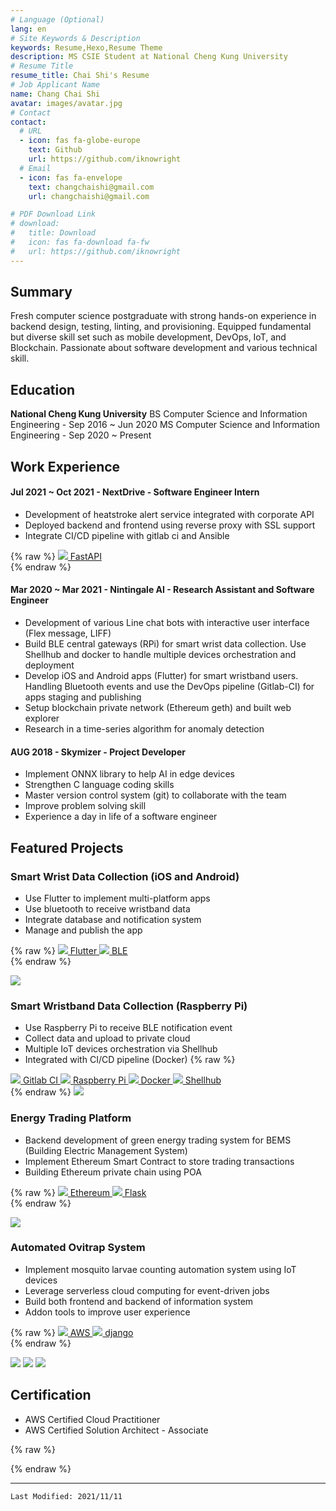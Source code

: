 ```yaml
---
# Language (Optional)
lang: en
# Site Keywords & Description
keywords: Resume,Hexo,Resume Theme
description: MS CSIE Student at National Cheng Kung University
# Resume Title
resume_title: Chai Shi's Resume
# Job Applicant Name
name: Chang Chai Shi
avatar: images/avatar.jpg
# Contact
contact:
  # URL
  - icon: fas fa-globe-europe
    text: Github
    url: https://github.com/iknowright
  # Email
  - icon: fas fa-envelope
    text: changchaishi@gmail.com
    url: changchaishi@gmail.com

# PDF Download Link
# download:
#   title: Download
#   icon: fas fa-download fa-fw
#   url: https://github.com/iknowright
---
```



## <i class="fas fa-flag"></i> Summary

Fresh computer science postgraduate with strong hands-on experience in backend design, testing, linting, and provisioning. Equipped fundamental but diverse skill set such as mobile development, DevOps, IoT, and Blockchain. Passionate about software development and various technical skill.

## <i class="fas fa-user-graduate"></i> Education

**National Cheng Kung University**
BS Computer Science and Information Engineering - Sep 2016 ~ Jun 2020
MS Computer Science and Information Engineering - Sep 2020 ~ Present

## <i class="fas fa-user-tie"></i> Work Experience

#### Jul 2021 ~ Oct 2021 - NextDrive - Software Engineer Intern

- Development of heatstroke alert service integrated with corporate API
- Deployed backend and frontend using reverse proxy with SSL support
- Integrate CI/CD pipeline with gitlab ci and Ansible

{% raw %}
<btns rounded>
<a href='https://fastapi.tiangolo.com/'>
  <img src='images/logo/fastapi.png'>
  FastAPI
</a>
</btns><br>
{% endraw %}

#### Mar 2020 ~ Mar 2021 - Nintingale AI - Research Assistant and Software Engineer

- Development of various Line chat bots with interactive user interface (Flex message, LIFF)
- Build BLE central gateways (RPi) for smart wrist data collection. Use Shellhub and docker to handle multiple devices orchestration and deployment
- Develop iOS and Android apps (Flutter) for smart wristband users. Handling Bluetooth events and use the DevOps pipeline (Gitlab-CI) for apps staging and publishing
- Setup blockchain private network (Ethereum geth) and built web explorer
- Research in a time-series algorithm for anomaly detection

#### AUG 2018 - Skymizer - Project Developer
- Implement ONNX library to help AI in edge devices
- Strengthen C language coding skills
- Master version control system (git) to collaborate with the team
- Improve problem solving skill
- Experience a day in life of a software engineer

## <i class="fas fa-award"></i> Featured Projects

### Smart Wrist Data Collection (iOS and Android)
- Use Flutter to implement multi-platform apps
- Use bluetooth to receive wristband data
- Integrate database and notification system
- Manage and publish the app

{% raw %}
<btns rounded>
<a href='https://flutter.dev/'>
  <img src='images/logo/flutter.png'>
  Flutter
</a>
<a href='https://www.bluetooth.com/bluetooth-resources/intro-to-bluetooth-gap-gatt/'>
  <img src='images/logo/bluetooth.png'>
  BLE
</a>
</btns><br>
{% endraw %}

<fancybox>
<img src='images/project/wrist-app.png'>
</fancybox>


### Smart Wristband Data Collection (Raspberry Pi)
- Use Raspberry Pi to receive BLE notification event
- Collect data and upload to private cloud
- Multiple IoT devices orchestration via Shellhub
- Integrated with CI/CD pipeline (Docker)
{% raw %}
<btns rounded>
<a href='https://docs.gitlab.com/ee/ci/'>
  <img src='images/logo/gitlab.png'>
  Gitlab CI
</a>
<a href='https://www.raspberrypi.org/'>
  <img src='images/logo/raspberry.png'>
  Raspberry Pi
</a>
<a href='https://www.docker.com/'>
  <img src='images/logo/docker.png'>
  Docker
</a>
<a href='https://github.com/shellhub-io'>
  <img src='images/logo/shellhub.png'>
  Shellhub
</a>
</btns><br>
{% endraw %}

<fancybox>
<img src='images/project/wrist-collect.png'>
</fancybox>

### Energy Trading Platform
- Backend development of green energy trading system for BEMS (Building Electric Management System)
- Implement Ethereum Smart Contract to store trading transactions
- Building Ethereum private chain using POA

{% raw %}
<btns rounded>
<a href='https://ethereum.org/en/'>
  <img src='images/logo/ethereum.png'>
  Ethereum
</a>
<a href='https://flask.palletsprojects.com/en/2.0.x/'>
  <img src='images/logo/flask.png'>
  Flask
</a>
</btns><br>
{% endraw %}

<fancybox>
<img src='images/project/energy-trading.png'>
</fancybox>

### Automated Ovitrap System
- Implement mosquito larvae counting automation system using IoT devices
- Leverage serverless cloud computing for event-driven jobs
- Build both frontend and backend of information system
- Addon tools to improve user experience

{% raw %}
<btns rounded>
<a href='https://aws.amazon.com/'>
  <img src='images/logo/aws.png'>
  AWS
</a>
<a href='https://www.djangoproject.com/'>
  <img src='images/logo/django.png'>
  django
</a>
</btns><br>
{% endraw %}

<fancybox>
<img src='images/project/ovitrap-1.png'>
<img src='images/project/ovitrap-2.png'>
<img src='images/project/ovitrap-3.png'>
</fancybox>

## <i class="fas fa-certificate"></i> Certification
- AWS Certified Cloud Practitioner
- AWS Certified Solution Architect - Associate

{% raw %}
<div data-iframe-width="150" data-iframe-height="270" data-share-badge-id="65f5c7fd-ed2c-425e-9225-f9e481f516e6" data-share-badge-host="https://www.credly.com"></div><script type="text/javascript" async src="//cdn.credly.com/assets/utilities/embed.js"></script>
{% endraw %}

---
`Last Modified: 2021/11/11`
